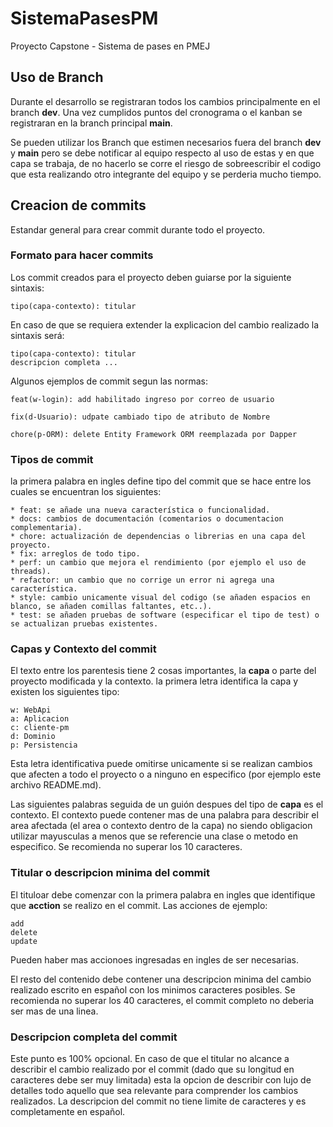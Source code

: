 # SistemaPasesPM
Proyecto Capstone - Sistema de pases en PMEJ


## Uso de Branch

Durante el desarrollo se registraran todos los cambios principalmente en el branch **dev**. 
Una vez cumplidos puntos del cronograma o el kanban se registraran en la branch principal **main**.

Se pueden utilizar los Branch que estimen necesarios fuera del branch **dev** y **main** pero se debe notificar al equipo respecto al uso de estas y en que capa se trabaja, 
de no hacerlo se corre el riesgo de sobreescribir el codigo que esta realizando otro integrante del equipo y se perderia mucho tiempo.


## Creacion de commits
Estandar general para crear commit durante todo el proyecto.


### Formato para hacer commits 
Los commit creados para el proyecto deben guiarse por la siguiente sintaxis:

    tipo(capa-contexto): titular
    
En caso de que se requiera extender la explicacion del cambio realizado la sintaxis será:

    tipo(capa-contexto): titular
    descripcion completa ...
    
Algunos ejemplos de commit segun las normas:

    feat(w-login): add habilitado ingreso por correo de usuario 
    
    fix(d-Usuario): udpate cambiado tipo de atributo de Nombre
    
    chore(p-ORM): delete Entity Framework ORM reemplazada por Dapper


### Tipos de commit 
la primera palabra en ingles define tipo del commit que se hace entre los cuales se encuentran los siguientes:

    * feat: se añade una nueva característica o funcionalidad.
    * docs: cambios de documentación (comentarios o documentacion complementaria).
    * chore: actualización de dependencias o librerias en una capa del proyecto.
    * fix: arreglos de todo tipo.
    * perf: un cambio que mejora el rendimiento (por ejemplo el uso de threads).
    * refactor: un cambio que no corrige un error ni agrega una característica.
    * style: cambio unicamente visual del codigo (se añaden espacios en blanco, se añaden comillas faltantes, etc..).
    * test: se añaden pruebas de software (especificar el tipo de test) o se actualizan pruebas existentes.
    
    
### Capas y Contexto del commit 
El texto entre los parentesis tiene 2 cosas importantes, la **capa** o parte del proyecto modificada y la contexto.
la primera letra identifica la capa y existen los siguientes tipo:

    w: WebApi
    a: Aplicacion
    c: cliente-pm
    d: Dominio
    p: Persistencia
    
Esta letra identificativa puede omitirse unicamente si se realizan cambios que afecten a todo el proyecto o a ninguno en especifico (por ejemplo este archivo README.md).
    
Las siguientes palabras seguida de un guión despues del tipo de **capa** es el contexto. 
El contexto puede contener mas de una palabra para describir el area afectada (el area o contexto dentro de la capa) 
no siendo obligacion utilizar mayusculas a menos que se referencie una clase o metodo en especifico.
Se recomienda no superar los 10 caracteres.
    
    
### Titular o descripcion minima del commit 
El tituloar debe comenzar con la primera palabra en ingles que identifique que **acction** se realizo en el commit. Las acciones de ejemplo:

    add
    delete
    update
    
Pueden haber mas accionoes ingresadas en ingles de ser necesarias.
    
El resto del contenido debe contener una descripcion minima del cambio realizado escrito en español con los minimos caracteres posibles.
Se recomienda no superar los 40 caracteres, el commit completo no deberia ser mas de una linea.


### Descripcion completa del commit 
Este punto es 100% opcional.
En caso de que el titular no alcance a describir el cambio realizado por el commit (dado que su longitud en caracteres debe ser muy limitada)
esta la opcion de describir con lujo de detalles todo aquello que sea relevante para comprender los cambios realizados.
La descripcion del commit no tiene limite de caracteres y es completamente en español.
    
    
    
    
    
    
    
    
    
    
 
